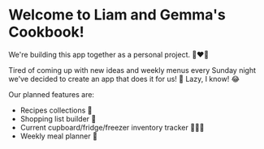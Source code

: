 Welcome to Liam and Gemma's Cookbook!
=====================================

We're building this app together as a personal project. 👩‍❤️‍👨

Tired of coming up with new ideas and weekly menus every Sunday night we've decided to create an app that does it for us! 🤖 Lazy, I know! 😂

Our planned features are:

- Recipes collections 📝
- Shopping list builder 🛒
- Current cupboard/fridge/freezer inventory tracker 🍞🥛🍦
- Weekly meal planner 📆
